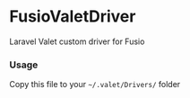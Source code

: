 # FusioValetDriver
Laravel Valet custom driver for Fusio

### Usage ###
Copy this file to your `~/.valet/Drivers/` folder
